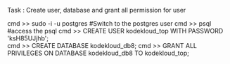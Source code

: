 Task : Create user, database and grant all permission for user

cmd >> sudo -i -u postgres                                              #Switch to the postgres user 
cmd >> psql                                                             #access the psql
cmd >> CREATE USER kodekloud_top WITH PASSWORD 'ksH85UJjhb';            
cmd >> CREATE DATABASE kodekloud_db8;
cmd >> GRANT ALL PRIVILEGES ON DATABASE kodekloud_db8 TO kodekloud_top;